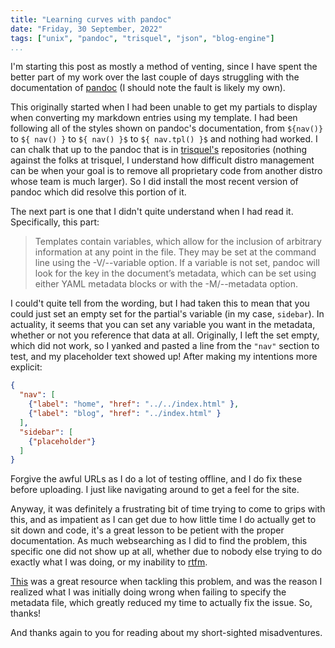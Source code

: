 ```yaml
---
title: "Learning curves with pandoc"
date: "Friday, 30 September, 2022"
tags: ["unix", "pandoc", "trisquel", "json", "blog-engine"]
...
```


I'm starting this post as mostly a method of venting, since I have spent the better part of my work over the last couple of days struggling with the documentation of [pandoc](https://pandoc.org/) (I should note the fault is likely my own). 

This originally started when I had been unable to get my partials to display when converting my markdown entries using my template. I had been following all of the styles shown on pandoc's documentation, from `${nav()}` to `${ nav() }` to `${ nav() }$` to `${ nav.tpl() }$` and nothing had worked. I can chalk that up to the pandoc that is in [trisquel's](https://trisquel.info) repositories (nothing against the folks at trisquel, I understand how difficult distro management can be when your goal is to remove all proprietary code from another distro whose team is much larger). So I did install the most recent version of pandoc which did resolve this portion of it.

The next part is one that I didn't quite understand when I had read it. Specifically, this part: 

> Templates contain variables, which allow for the inclusion of arbitrary information at any point in the file. They may be set at the command line using the -V/--variable option. If a variable is not set, pandoc will look for the key in the document’s metadata, which can be set using either YAML metadata blocks or with the -M/--metadata option.

I could't quite tell from the wording, but I had taken this to mean that you could just set an empty set for the partial's variable (in my case, `sidebar`). In actuality, it seems that you can set any variable you want in the metadata, whether or not you reference that data at all. Originally, I left the set empty, which did not work, so I yanked and pasted a line from the `"nav"` section to test, and my placeholder text showed up! After making my intentions more explicit: 
   
~~~json
{
  "nav": [
    {"label": "home", "href": "../../index.html" },
    {"label": "blog", "href": "../index.html" }
  ],
  "sidebar": [
    {"placeholder"}
  ]
}
~~~

Forgive the awful URLs as I do a lot of testing offline, and I do fix these before uploading. I just like navigating around to get a feel for the site.

Anyway, it was definitely a frustrating bit of time trying to come to grips with this, and as impatient as I can get due to how little time I do actually get to sit down and code, it's a great lesson to be petient with the proper documentation. As much websearching as I did to find the problem, this specific one did not show up at all, whether due to nobody else trying to do exactly what I was doing, or my inability to [rtfm](https://knowyourmeme.com/memes/rtfm).

[This](https://rsdoiel.github.io/blog/2020/11/09/Pandoc-Partials.html) was a great resource when tackling this problem, and was the reason I realized what I was initially doing wrong when failing to specify the metadata file, which greatly reduced my time to actually fix the issue. So, thanks! 

And thanks again to you for reading about my short-sighted misadventures.
